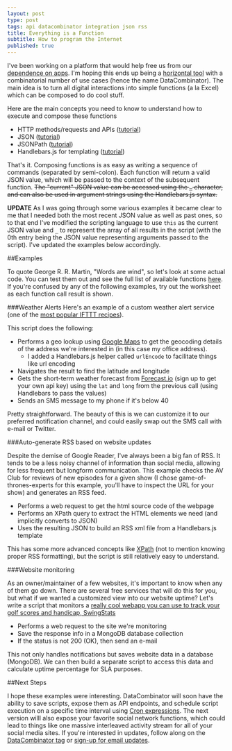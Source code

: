 ```yaml
---
layout: post
type: post
tags: api datacombinator integration json rss
title: Everything is a Function
subtitle: How to program the Internet
published: true
---
```


I've been working on a platform that would help free us from our [dependence on apps](http://www.josephpconley.com/2014/12/08/apps-are-dead.html).  I'm hoping this ends up being a [horizontal tool](http://www.joelonsoftware.com/items/2012/01/06.html) with a combinatorial number of use cases (hence the name DataCombinator).  The main idea is to turn all digital interactions into simple functions (a la Excel) which can be composed to do cool stuff.

Here are the main concepts you need to know to understand how to execute and compose these functions

- HTTP methods/requests and APIs ([tutorial](http://www.restapitutorial.com/))
- JSON ([tutorial](http://www.w3schools.com/json/default.asp))
- JSONPath ([tutorial](http://goessner.net/articles/JsonPath/))
- Handlebars.js for templating ([tutorial](http://handlebarsjs.com/))

That's it.  Composing functions is as easy as writing a sequence of commands (separated by semi-colon).  Each function will return a valid JSON value, which will be passed to the context of the subsequent function.  <strike>The "current" JSON value can be accessed using the `_` character, and can also be used in argument strings using the Handlebars.js syntax.</strike>

**UPDATE** As I was going through some various examples it became clear to me that I needed both the most recent JSON value as well as past ones, so to that end I've modified the scripting language to use `this` as the current JSON value and `_` to represent the array of all results in the script (with the 0th entry being the JSON value representing arguments passed to the script).  I've updated the examples below accordingly.

##Examples

To quote George R. R. Martin, "Words are wind", so let's look at some actual code.  You can test them out and see the full list of available functions [here](http://www.datacombinator.com/worksheet).  If you're confused by any of the following examples, try out the worksheet as each function call result is shown.

###Weather Alerts
Here's an example of a custom weather alert service (one of the [most popular IFTTT recipes](https://ifttt.com/recipes/popular)).

<script src="https://gist.github.com/josephpconley/adcca77c201b3f5a55b7.js"></script>

This script does the following:

- Performs a geo lookup using [Google Maps](https://developers.google.com/maps/documentation/geocoding/) to get the geocoding details of the address we're interested in (in this case my office address).
	- I added a Handlebars.js helper called `urlEncode` to facilitate things like url encoding
- Navigates the result to find the latitude and longitude
- Gets the short-term weather forecast from [Forecast.io](https://developer.forecast.io/) (sign up to get your own api key) using the `lat` and `long` from the previous call (using Handlebars to pass the values)
- Sends an SMS message to my phone if it's below 40

Pretty straightforward.  The beauty of this is we can customize it to our preferred notification channel, and could easily swap out the SMS call with e-mail or Twitter.

###Auto-generate RSS based on website updates

Despite the demise of Google Reader, I've always been a big fan of RSS.  It tends to be a less noisy channel of information than social media, allowing for less frequent but longform communication.  This example checks the AV Club for reviews of new episodes for a given show (I chose game-of-thrones-experts for this example, you'll have to inspect the URL for your show) and generates an RSS feed.

<script src="https://gist.github.com/josephpconley/11a556fbecd20f159eb8.js"></script>

- Performs a web request to get the html source code of the webpage
- Performs an XPath query to extract the HTML elements we need (and implicitly converts to JSON)
- Uses the resulting JSON to build an RSS xml file from a Handlebars.js template

This has some more advanced concepts like [XPath](http://www.w3schools.com/xpath/) (not to mention knowing proper RSS formatting), but the script is still relatively easy to understand.

###Website monitoring

As an owner/maintainer of a few websites, it's important to know when any of them go down.  There are several free services that will do this for you, but what if we wanted a customized view into our website uptime?  Let's write a script that monitors a [really cool webapp you can use to track your golf scores and handicap, SwingStats](http://www.swingstats.com/)

<script src="https://gist.github.com/josephpconley/798a18bc5f789d6747c4.js"></script>

- Performs a web request to the site we're monitoring
- Save the response info in a MongoDB database collection
- If the status is not 200 (OK), then send an e-mail

This not only handles notifications but saves website data in a database (MongoDB).  We can then build a separate script to access this data and calculate uptime percentage for SLA purposes.

##Next Steps

I hope these examples were interesting.  DataCombinator will soon have the ability to save scripts, expose them as API endpoints, and schedule script execution on a specific time interval using [Cron expressions](http://en.wikipedia.org/wiki/Cron).  The next version willl also expose your favorite social network functions, which could lead to things like one massive interleaved activity stream for all of your social media sites.  If you're interested in updates, follow along on the [DataCombinator tag](http://www.josephpconley.com/tags/datacombinator/) or [sign-up for email updates](http://www.datacombinator.com).
